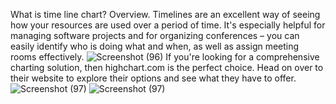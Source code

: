 What is time line chart?
Overview. Timelines are an excellent way of seeing how your resources are used over a period of time. It's especially helpful for managing software projects and for organizing conferences – you can easily identify who is doing what and when, as well as assign meeting rooms effectively.
![Screenshot (96)](https://user-images.githubusercontent.com/82393502/215394132-a6d97e57-1dc4-4b42-b1e5-5731a5bd004d.png)
If you're looking for a comprehensive charting solution, then highchart.com is the perfect choice. Head on over to their website to explore their options and see what they have to offer. ![Screenshot (97)](https://user-images.githubusercontent.com/82393502/215394174-c18f0f63-5d08-43aa-a93e-8bbbbb4bebaf.png)
![Screenshot (97)](https://user-images.githubusercontent.com/82393502/215394189-27284846-3545-4e33-b886-63b980cc8c8b.png)
